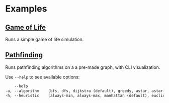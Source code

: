 # Examples

## [Game of Life](./example.dart)

Runs a simple game of life simulation.

## [Pathfinding](./pathfinding.dart)

Runs pathfinding algorithms on a a pre-made graph, with CLI visualization.

Use `--help` to see available options:

```txt
    --help         
-a, --algorithm    [bfs, dfs, dijkstra (default), greedy, astar, astar-fringe]
-h, --heuristic    [always-min, always-max, manhattan (default), euclidean]
```
